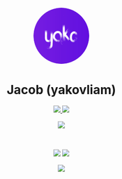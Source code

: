 <p align="center">
    <img style="border-radius: 100px" width="128" height="128" src="https://raw.githubusercontent.com/yakovliam/yakovliam/master/circle-cropped.png">
</p>

<h1 align="center">Jacob (yakovliam)</h1>

<p align="center">
  <a href="https://twitter.com/yakovliam">
    <img width="22px" src="https://cdn.jsdelivr.net/npm/simple-icons@v3/icons/twitter.svg" />
  </a>

  <a href="https://github.com/yakovliam">
    <img width="22px" src="https://cdn.jsdelivr.net/npm/simple-icons@v3/icons/github.svg" />
  </a>
  <br/>
  <br/>
  <img src="https://hit.yhype.me/github/profile?user_id=40674666&style=flat-square"/>
<!--   <img src="https://komarev.com/ghpvc/?username=yakovliam"/> -->
</p>

<br/>

<p align="center">
		<a href="mailto:jacob@yakovliam.com"><img src="https://img.shields.io/badge/Email-jacob@yakovliam.com-9cf?style=for-the-badge&logo=gmail"></a>
		<a href="https://www.yakovliam.com"><img src="https://img.shields.io/badge/Website-https://www.yakovliam.com/-9cf?style=for-the-badge&logo=sitepoint"></a>
</p>

<div align="center">
<img align="center" src="https://github-readme-stats.vercel.app/api/top-langs/?username=yakovliam">
</div>
